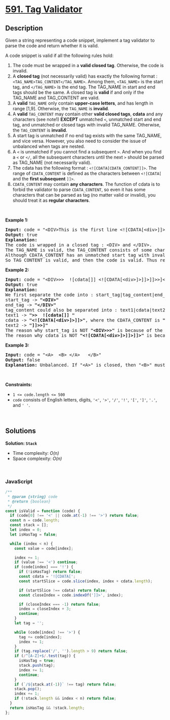 # [591. Tag Validator](https://leetcode.com/problems/tag-validator)

## Description

<div class="elfjS" data-track-load="description_content"><p>Given a string representing a code snippet, implement a tag validator to parse the code and return whether it is valid.</p>

<p>A code snippet is valid if all the following rules hold:</p>

<ol>
	<li>The code must be wrapped in a <b>valid closed tag</b>. Otherwise, the code is invalid.</li>
	<li>A <b>closed tag</b> (not necessarily valid) has exactly the following format : <code>&lt;TAG_NAME&gt;TAG_CONTENT&lt;/TAG_NAME&gt;</code>. Among them, <code>&lt;TAG_NAME&gt;</code> is the start tag, and <code>&lt;/TAG_NAME&gt;</code> is the end tag. The TAG_NAME in start and end tags should be the same. A closed tag is <b>valid</b> if and only if the TAG_NAME and TAG_CONTENT are valid.</li>
	<li>A <b>valid</b> <code>TAG_NAME</code> only contain <b>upper-case letters</b>, and has length in range [1,9]. Otherwise, the <code>TAG_NAME</code> is <b>invalid</b>.</li>
	<li>A <b>valid</b> <code>TAG_CONTENT</code> may contain other <b>valid closed tags</b>, <b>cdata</b> and any characters (see note1) <b>EXCEPT</b> unmatched <code>&lt;</code>, unmatched start and end tag, and unmatched or closed tags with invalid TAG_NAME. Otherwise, the <code>TAG_CONTENT</code> is <b>invalid</b>.</li>
	<li>A start tag is unmatched if no end tag exists with the same TAG_NAME, and vice versa. However, you also need to consider the issue of unbalanced when tags are nested.</li>
	<li>A <code>&lt;</code> is unmatched if you cannot find a subsequent <code>&gt;</code>. And when you find a <code>&lt;</code> or <code>&lt;/</code>, all the subsequent characters until the next <code>&gt;</code> should be parsed as TAG_NAME (not necessarily valid).</li>
	<li>The cdata has the following format : <code>&lt;![CDATA[CDATA_CONTENT]]&gt;</code>. The range of <code>CDATA_CONTENT</code> is defined as the characters between <code>&lt;![CDATA[</code> and the <b>first subsequent</b> <code>]]&gt;</code>.</li>
	<li><code>CDATA_CONTENT</code> may contain <b>any characters</b>. The function of cdata is to forbid the validator to parse <code>CDATA_CONTENT</code>, so even it has some characters that can be parsed as tag (no matter valid or invalid), you should treat it as <b>regular characters</b>.</li>
</ol>

<p>&nbsp;</p>
<p><strong class="example">Example 1:</strong></p>

<pre><strong>Input:</strong> code = "&lt;DIV&gt;This is the first line &lt;![CDATA[&lt;div&gt;]]&gt;&lt;/DIV&gt;"
<strong>Output:</strong> true
<strong>Explanation:</strong> 
The code is wrapped in a closed tag : &lt;DIV&gt; and &lt;/DIV&gt;. 
The TAG_NAME is valid, the TAG_CONTENT consists of some characters and cdata. 
Although CDATA_CONTENT has an unmatched start tag with invalid TAG_NAME, it should be considered as plain text, not parsed as a tag.
So TAG_CONTENT is valid, and then the code is valid. Thus return true.
</pre>

<p><strong class="example">Example 2:</strong></p>

<pre><strong>Input:</strong> code = "&lt;DIV&gt;&gt;&gt;  ![cdata[]] &lt;![CDATA[&lt;div&gt;]&gt;]]&gt;]]&gt;&gt;]&lt;/DIV&gt;"
<strong>Output:</strong> true
<strong>Explanation:</strong>
We first separate the code into : start_tag|tag_content|end_tag.
start_tag -&gt; <b>"&lt;DIV&gt;"</b>
end_tag -&gt; <b>"&lt;/DIV&gt;"</b>
tag_content could also be separated into : text1|cdata|text2.
text1 -&gt; <b>"&gt;&gt;  ![cdata[]] "</b>
cdata -&gt; <b>"&lt;![CDATA[&lt;div&gt;]&gt;]]&gt;"</b>, where the CDATA_CONTENT is <b>"&lt;div&gt;]&gt;"</b>
text2 -&gt; <b>"]]&gt;&gt;]"</b>
The reason why start_tag is NOT <b>"&lt;DIV&gt;&gt;&gt;"</b> is because of the rule 6.
The reason why cdata is NOT <b>"&lt;![CDATA[&lt;div&gt;]&gt;]]&gt;]]&gt;"</b> is because of the rule 7.
</pre>

<p><strong class="example">Example 3:</strong></p>

<pre><strong>Input:</strong> code = "&lt;A&gt;  &lt;B&gt; &lt;/A&gt;   &lt;/B&gt;"
<strong>Output:</strong> false
<strong>Explanation:</strong> Unbalanced. If "&lt;A&gt;" is closed, then "&lt;B&gt;" must be unmatched, and vice versa.
</pre>

<p>&nbsp;</p>
<p><strong>Constraints:</strong></p>

<ul>
	<li><code>1 &lt;= code.length &lt;= 500</code></li>
	<li><code>code</code> consists of English letters, digits, <code>'&lt;'</code>, <code>'&gt;'</code>, <code>'/'</code>, <code>'!'</code>, <code>'['</code>, <code>']'</code>, <code>'.'</code>, and <code>' '</code>.</li>
</ul>
</div>

<p>&nbsp;</p>

## Solutions

**Solution: `Stack`**

- Time complexity: <em>O(n)</em>
- Space complexity: <em>O(n)</em>

<p>&nbsp;</p>

### **JavaScript**

```js
/**
 * @param {string} code
 * @return {boolean}
 */
const isValid = function (code) {
  if (code[0] !== '<' || code.at(-1) !== '>') return false;
  const n = code.length;
  const stack = [];
  let index = 0;
  let isHasTag = false;

  while (index < n) {
    const value = code[index];

    index += 1;
    if (value !== '<') continue;
    if (code[index] === '!') {
      if (!isHasTag) return false;
      const cdata = '![CDATA[';
      const startSlice = code.slice(index, index + cdata.length);

      if (startSlice !== cdata) return false;
      const closeIndex = code.indexOf(']]>', index);

      if (closeIndex === -1) return false;
      index = closeIndex + 3;
      continue;
    }
    let tag = '';

    while (code[index] !== '>') {
      tag += code[index];
      index += 1;
    }
    if (tag.replace('/', '').length > 9) return false;
    if (/^[A-Z]+$/.test(tag)) {
      isHasTag = true;
      stack.push(tag);
      index += 1;
      continue;
    }
    if (`/${stack.at(-1)}` !== tag) return false;
    stack.pop();
    index += 1;
    if (!stack.length && index < n) return false;
  }
  return isHasTag && !stack.length;
};
```
